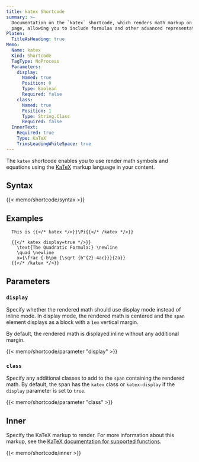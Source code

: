 ```yaml
---
title: katex Shortcode
summary: >-
  Documentation on the `katex` shortcode, which renders math markup on a content
  page, allowing you to include formulas and other advanced representations.
Platen:
  TitleAsHeading: true
Memo:
  Name: katex
  Kind: Shortcode
  TagType: NoProcess
  Parameters:
    display:
      Named: true
      Position: 0
      Type: Boolean
      Required: false
    class:
      Named: true
      Position: 1
      Type: String.Class
      Required: false
  InnerText:
    Required: true
    Type: KaTeX
    TrimsLeadingWhiteSpace: true
---
```


The `katex` shortcode enables you to use render math symbols and equations using the [KaTeX][01]
markup language in your content.

## Syntax

{{< memo/shortcode/syntax >}}

## Examples

```memo-example-shortcode { title="Simple Inline Example" }
  This is {{</* katex */>}}\Pi{{</* /katex */>}}
```

```memo-example-shortcode { title="Display Block Example" }
  {{</* katex display=true */>}}
    \text{The Quadratic Formula:} \newline
    \quad \newline
    x={\frac {-b\pm {\sqrt {b^{2}-4ac}}}{2a}}
  {{</* /katex */>}}
```

## Parameters

### `display`

Specify whether the rendered math should use display mode instead of inline mode. In display mode,
the rendered math is centered and the `span` element displays as a block with a `1em` vertical
margin.

By default, the rendered math is displayed inline without any additional margin.

{{< memo/shortcode/parameter "display" >}}

### `class`

Specify any additional classes to add to the `span` containing the rendered math. By default, the
span has the `katex` class or `katex-display` if the `display` parameter is set to `true`.

{{< memo/shortcode/parameter "class" >}}

## Inner

Specify the KaTeX markup to render. For more information about this markup, see the
[KaTeX documentation for supported functions][02].

{{< memo/shortcode/inner >}}

<!-- Link References -->
[01]: https://katex.org/
[02]: https://katex.org/docs/supported.html
